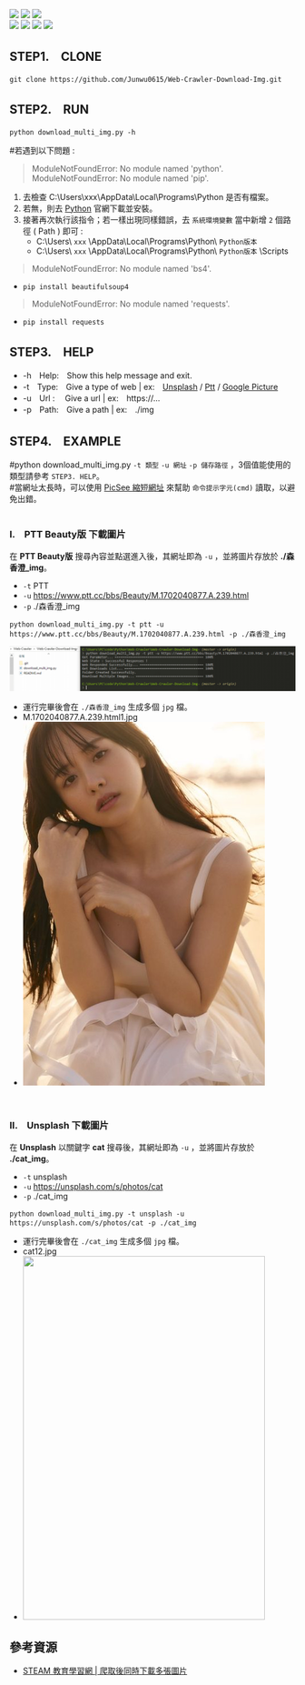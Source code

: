 ![](https://views.whatilearened.today/views/github/Junwu0615/Web-Crawler-Download-Img.svg) 
[![](https://img.shields.io/badge/Project-Crawler-blue.svg?style=plastic)](https://github.com/Junwu0615/Crawler-Keywords-And-Use-LineBot) 
[![](https://img.shields.io/badge/Language-Python-blue.svg?style=plastic)](https://www.python.org/) </br>
[![](https://img.shields.io/badge/Package-BeautifulSoup-green.svg?style=plastic)](https://pypi.org/project/beautifulsoup4/) 
[![](https://img.shields.io/badge/Package-Requests-green.svg?style=plastic)](https://pypi.org/project/requests/) 
[![](https://img.shields.io/badge/Package-ThreadPoolExecutor-green.svg?style=plastic)](https://pypi.org/project/futures/) 
[![](https://img.shields.io/badge/Package-ArgumentParser-green.svg?style=plastic)](https://pypi.org/project/argumentparser/) 

## STEP1.　CLONE
```
git clone https://github.com/Junwu0615/Web-Crawler-Download-Img.git
```

## STEP2.　RUN
```
python download_multi_img.py -h
```
#若遇到以下問題 :
> ModuleNotFoundError: No module named 'python'.<br/>
> ModuleNotFoundError: No module named 'pip'. 
1. 去檢查 C:\Users\xxx\AppData\Local\Programs\Python 是否有檔案。
1. 若無，則去 [Python](https://www.python.org/downloads/) 官網下載並安裝。
1. 接著再次執行該指令；若一樣出現同樣錯誤，去 `系統環境變數` 當中新增 `2` 個路徑 ( Path ) 即可 :
    - C:\Users\ `xxx` \AppData\Local\Programs\Python\ `Python版本`
    - C:\Users\ `xxx` \AppData\Local\Programs\Python\ `Python版本` \Scripts
> ModuleNotFoundError: No module named 'bs4'.<br/>
  - `pip install beautifulsoup4`<br/>
> ModuleNotFoundError: No module named 'requests'.<br/>
  - `pip install requests`

## STEP3.　HELP
- -h　Help:　Show this help message and exit.
- -t　Type:　Give a type of web | ex:　[Unsplash](https://unsplash.com/) / [Ptt](https://www.ptt.cc/bbs/Beauty/index.html) / [Google Picture](https://www.google.com/imghp?hl=zh-TW&ogbl)
- -u　Url :　 Give a url | ex:　https://...
- -p　Path:　Give a path | ex:　./img

## STEP4.　EXAMPLE
#python download_multi_img.py `-t 類型` `-u 網址` `-p 儲存路徑` ，3個值能使用的類型請參考 `STEP3. HELP`。<br/>
#當網址太長時，可以使用 [PicSee 縮短網址](https://picsee.io/?utm_source=picsee-co&utm_medium=referral&utm_term=home) 來幫助 `命令提示字元(cmd)` 讀取，以避免出錯。<br/><br/>

### I.　PTT Beauty版 下載圖片
在 **PTT Beauty版** 搜尋內容並點選進入後，其網址即為 `-u` ，並將圖片存放於 **./森香澄_img**。
- `-t` PTT
- `-u` https://www.ptt.cc/bbs/Beauty/M.1702040877.A.239.html
- `-p` ./森香澄_img
```
python download_multi_img.py -t ptt -u https://www.ptt.cc/bbs/Beauty/M.1702040877.A.239.html -p ./森香澄_img
```
![森香澄.gif](/森香澄_img/森香澄.gif)
 - 運行完畢後會在 `./森香澄_img` 生成多個 `jpg` 檔。
 - M.1702040877.A.239.html1.jpg
 - ![M.1702040877.A.239.html1.jpg](/森香澄_img/M.1702040877.A.239.html1.jpg)

<br/>

### II.　Unsplash 下載圖片
在 **Unsplash** 以關鍵字 **cat** 搜尋後，其網址即為 `-u` ，並將圖片存放於 **./cat_img**。
- `-t` unsplash
- `-u` https://unsplash.com/s/photos/cat
- `-p` ./cat_img
```
python download_multi_img.py -t unsplash -u https://unsplash.com/s/photos/cat -p ./cat_img
```
 - 運行完畢後會在 `./cat_img` 生成多個 `jpg` 檔。
 - cat12.jpg
 - <img width='426' height='640' src="https://github.com/Junwu0615/Web-Crawler-Download-Img-/blob/2c2de3354369eae1aeaae0b3be9c1b7cf7f24941/cat_img/cat16.jpg"/>


## 參考資源
- [STEAM 教育學習網 | 爬取後同時下載多張圖片](https://steam.oxxostudio.tw/)
